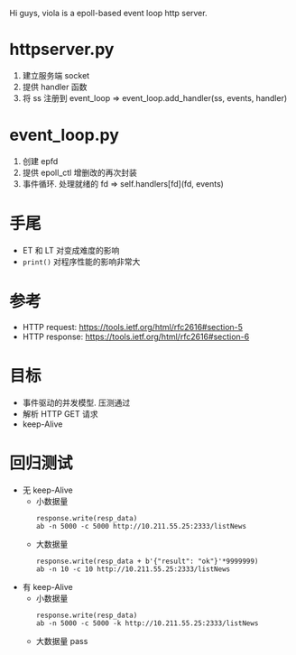 Hi guys, viola is a epoll-based event loop http server.

# httpserver.py
1. 建立服务端 socket
2. 提供 handler 函数
3. 将 ss 注册到 event_loop  => event_loop.add_handler(ss, events, handler)

# event_loop.py
1. 创建 epfd
2. 提供 epoll_ctl 增删改的再次封装
3. 事件循环. 处理就绪的 fd  => self.handlers[fd](fd, events)

# 手尾
- ET 和 LT 对变成难度的影响
- `print()` 对程序性能的影响非常大

# 参考
- HTTP request: https://tools.ietf.org/html/rfc2616#section-5
- HTTP response: https://tools.ietf.org/html/rfc2616#section-6

# 目标
- 事件驱动的并发模型. 压测通过
- 解析 HTTP GET 请求
- keep-Alive

# 回归测试
- 无 keep-Alive
    - 小数据量
        ```
        response.write(resp_data)
        ab -n 5000 -c 5000 http://10.211.55.25:2333/listNews
        ```
    - 大数据量
        ```
        response.write(resp_data + b'{"result": "ok"}'*9999999)
        ab -n 10 -c 10 http://10.211.55.25:2333/listNews
        ```
- 有 keep-Alive
    - 小数据量
        ```
        response.write(resp_data)
        ab -n 5000 -c 5000 -k http://10.211.55.25:2333/listNews
        ```
    - 大数据量
        pass